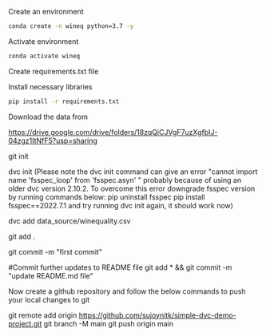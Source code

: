 Create an environment

```bash
conda create -n wineq python=3.7 -y
```
Activate environment

```bash
conda activate wineq
```
Create requirements.txt file

Install necessary libraries

```bash
pip install -r requirements.txt
```

Download the data from

https://drive.google.com/drive/folders/18zqQiCJVgF7uzXgfbIJ-04zgz1ItNfF5?usp=sharing

git init

dvc init 
(Please note the dvc init command can give an error "cannot import name 'fsspec_loop' from 'fsspec.asyn' " probably because of using an older dvc version 2.10.2. To overcome this error downgrade fsspec version by running commands below:
pip uninstall fsspec
pip install fsspec==2022.7.1
and try running dvc init again, it should work now)

dvc add data_source/winequality.csv

git add .

git commit -m "first commit"

#Commit further updates to README file
git add * && git commit -m "update README.md file"

Now create a github repository and follow the below commands to push your local changes to git

git remote add origin https://github.com/sujoynitk/simple-dvc-demo-project.git
git branch -M main
git push origin main